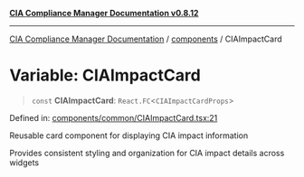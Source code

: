 [**CIA Compliance Manager Documentation v0.8.12**](../../README.md)

***

[CIA Compliance Manager Documentation](../../modules.md) / [components](../README.md) / CIAImpactCard

# Variable: CIAImpactCard

> `const` **CIAImpactCard**: `React.FC`\<`CIAImpactCardProps`\>

Defined in: [components/common/CIAImpactCard.tsx:21](https://github.com/Hack23/cia-compliance-manager/blob/e7811142a771ec75716a7ce3a0d60f18cb91cd06/src/components/common/CIAImpactCard.tsx#L21)

Reusable card component for displaying CIA impact information

Provides consistent styling and organization for CIA impact details across widgets
